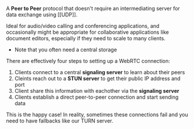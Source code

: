 
A **Peer to Peer** protocol that doesn't require an intermediating server for data exchange using [[UDP]].

Ideal for audio/video calling and conferencing applications, and occasionally might be appropriate for collaborative applications like document editors, especially if they need to scale to many clients.
- Note that you often need a central storage

There are effectively four steps to setting up a WebRTC connection:
1. Clients connect to a central **signaling server** to learn about their peers
2. Cleints reach out to a **STUN server** to get their public IP address and port
3. Client share this information with eachother via the **signaling server**
4. Clients establish a direct peer-to-peer connection and start sending data

This is the happy case! In reality, sometimes these connections fail and you need to have fallbacks like our TURN server.

